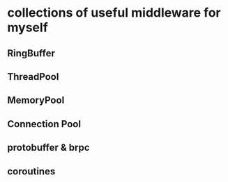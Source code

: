 # collections of useful middleware for myself

## RingBuffer

## ThreadPool

## MemoryPool

## Connection Pool

## protobuffer & brpc

## coroutines